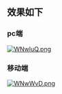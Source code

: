 ## 效果如下
### pc端
[![WNwluQ.png](https://z3.ax1x.com/2021/07/20/WNwluQ.png)](https://imgtu.com/i/WNwluQ)
### 移动端
[![WNwWvD.png](https://z3.ax1x.com/2021/07/20/WNwWvD.png)](https://imgtu.com/i/WNwWvD)
